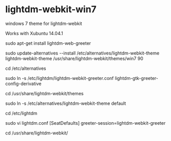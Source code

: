# lightdm-webkit-win7
windows 7 theme for lightdm-webkit

Works with Xubuntu 14.04.1

sudo apt-get install lightdm-web-greeter

sudo update-alternatives --install /etc/alternatives/lightdm-webkit-theme lightdm-webkit-theme /usr/share/lightdm-webkit/themes/win7 90

cd /etc/alternatives

sudo ln -s /etc/lightdm/lightdm-webkit-greeter.conf lightdm-gtk-greeter-config-derivative

cd /usr/share/lightdm-webkit/themes

sudo ln -s /etc/alternatives/lightdm-webkit-theme default

cd /etc/lightdm

sudo vi lightdm.conf
[SeatDefaults]
greeter-session=lightdm-webkit-greeter

cd /usr/share/lightdm-webkit/
